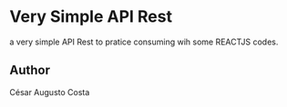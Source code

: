 # Very Simple API Rest  

a very simple API Rest to pratice consuming wih some REACTJS codes.  

## Author  

César Augusto Costa  
